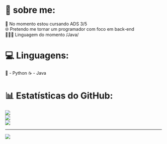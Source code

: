 # 🙂 sobre me:
📖 No momento estou cursando ADS 3/5<br>🌐 Pretendo me tornar um programador com foco em back-end<br>👨🏾‍💻 Linguagem do momento /Java/

# 💻 Linguagens:
🐍 - Python
☕ - Java

# 📊 Estatísticas do GitHub:
![](https://github-readme-stats.vercel.app/api?username=luiz5644&theme=radical&hide_border=false&include_all_commits=true&count_private=false)<br/>
![](https://github-readme-streak-stats.herokuapp.com/?user=luiz5644&theme=radical&hide_border=false)<br/>
![](https://github-readme-stats.vercel.app/api/top-langs/?username=luiz5644&theme=radical&hide_border=false&include_all_commits=true&count_private=false&layout=compact)

---
[![](https://visitcount.itsvg.in/api?id=luiz5644&icon=0&color=11)](https://visitcount.itsvg.in)

<!-- Proudly created with GPRM ( https://gprm.itsvg.in ) -->
